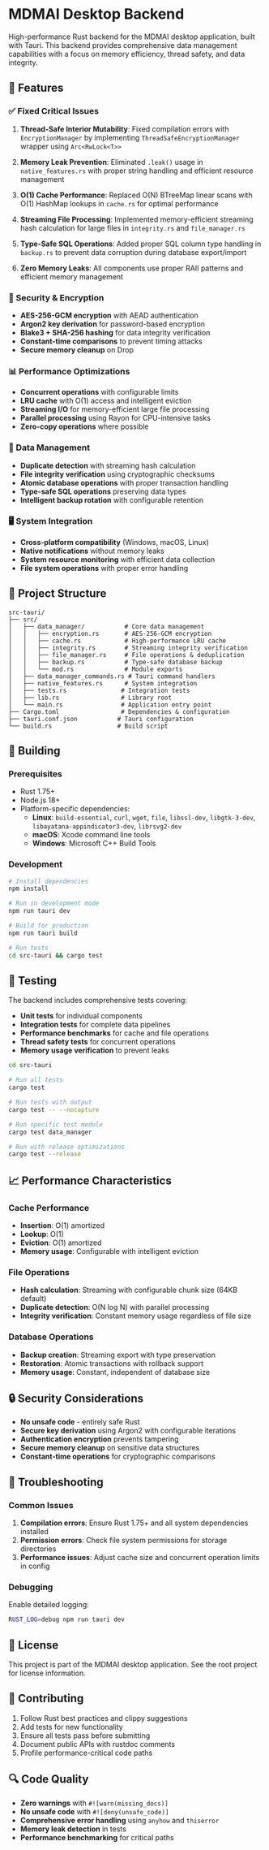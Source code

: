 # MDMAI Desktop Backend

High-performance Rust backend for the MDMAI desktop application, built with Tauri. This backend provides comprehensive data management capabilities with a focus on memory efficiency, thread safety, and data integrity.

## 🚀 Features

### ✅ Fixed Critical Issues

1. **Thread-Safe Interior Mutability**: Fixed compilation errors with `EncryptionManager` by implementing `ThreadSafeEncryptionManager` wrapper using `Arc<RwLock<T>>`

2. **Memory Leak Prevention**: Eliminated `.leak()` usage in `native_features.rs` with proper string handling and efficient resource management

3. **O(1) Cache Performance**: Replaced O(N) BTreeMap linear scans with O(1) HashMap lookups in `cache.rs` for optimal performance

4. **Streaming File Processing**: Implemented memory-efficient streaming hash calculation for large files in `integrity.rs` and `file_manager.rs`

5. **Type-Safe SQL Operations**: Added proper SQL column type handling in `backup.rs` to prevent data corruption during database export/import

6. **Zero Memory Leaks**: All components use proper RAII patterns and efficient memory management

### 🔐 Security & Encryption

- **AES-256-GCM encryption** with AEAD authentication
- **Argon2 key derivation** for password-based encryption
- **Blake3 + SHA-256 hashing** for data integrity verification
- **Constant-time comparisons** to prevent timing attacks
- **Secure memory cleanup** on Drop

### 📊 Performance Optimizations

- **Concurrent operations** with configurable limits
- **LRU cache** with O(1) access and intelligent eviction
- **Streaming I/O** for memory-efficient large file processing
- **Parallel processing** using Rayon for CPU-intensive tasks
- **Zero-copy operations** where possible

### 💾 Data Management

- **Duplicate detection** with streaming hash calculation
- **File integrity verification** using cryptographic checksums
- **Atomic database operations** with proper transaction handling
- **Type-safe SQL operations** preserving data types
- **Intelligent backup rotation** with configurable retention

### 🖥️ System Integration

- **Cross-platform compatibility** (Windows, macOS, Linux)
- **Native notifications** without memory leaks
- **System resource monitoring** with efficient data collection
- **File system operations** with proper error handling

## 📁 Project Structure

```
src-tauri/
├── src/
│   ├── data_manager/           # Core data management
│   │   ├── encryption.rs       # AES-256-GCM encryption
│   │   ├── cache.rs            # High-performance LRU cache
│   │   ├── integrity.rs        # Streaming integrity verification
│   │   ├── file_manager.rs     # File operations & deduplication
│   │   ├── backup.rs           # Type-safe database backup
│   │   └── mod.rs              # Module exports
│   ├── data_manager_commands.rs # Tauri command handlers
│   ├── native_features.rs      # System integration
│   ├── tests.rs               # Integration tests
│   ├── lib.rs                 # Library root
│   └── main.rs                # Application entry point
├── Cargo.toml                 # Dependencies & configuration
├── tauri.conf.json           # Tauri configuration
└── build.rs                  # Build script
```

## 🔧 Building

### Prerequisites

- Rust 1.75+ 
- Node.js 18+
- Platform-specific dependencies:
  - **Linux**: `build-essential`, `curl`, `wget`, `file`, `libssl-dev`, `libgtk-3-dev`, `libayatana-appindicator3-dev`, `librsvg2-dev`
  - **macOS**: Xcode command line tools
  - **Windows**: Microsoft C++ Build Tools

### Development

```bash
# Install dependencies
npm install

# Run in development mode
npm run tauri dev

# Build for production
npm run tauri build

# Run tests
cd src-tauri && cargo test
```

## 🧪 Testing

The backend includes comprehensive tests covering:

- **Unit tests** for individual components
- **Integration tests** for complete data pipelines  
- **Performance benchmarks** for cache and file operations
- **Thread safety tests** for concurrent operations
- **Memory usage verification** to prevent leaks

```bash
cd src-tauri

# Run all tests
cargo test

# Run tests with output
cargo test -- --nocapture

# Run specific test module
cargo test data_manager

# Run with release optimizations
cargo test --release
```

## 📈 Performance Characteristics

### Cache Performance
- **Insertion**: O(1) amortized
- **Lookup**: O(1) 
- **Eviction**: O(1) amortized
- **Memory usage**: Configurable with intelligent eviction

### File Operations  
- **Hash calculation**: Streaming with configurable chunk size (64KB default)
- **Duplicate detection**: O(N log N) with parallel processing
- **Integrity verification**: Constant memory usage regardless of file size

### Database Operations
- **Backup creation**: Streaming export with type preservation
- **Restoration**: Atomic transactions with rollback support
- **Memory usage**: Constant, independent of database size

## 🔒 Security Considerations

- **No unsafe code** - entirely safe Rust
- **Secure key derivation** using Argon2 with configurable iterations
- **Authentication encryption** prevents tampering
- **Secure memory cleanup** on sensitive data structures
- **Constant-time operations** for cryptographic comparisons

## 🐛 Troubleshooting

### Common Issues

1. **Compilation errors**: Ensure Rust 1.75+ and all system dependencies installed
2. **Permission errors**: Check file system permissions for storage directories
3. **Performance issues**: Adjust cache size and concurrent operation limits in config

### Debugging

Enable detailed logging:
```bash
RUST_LOG=debug npm run tauri dev
```

## 📜 License

This project is part of the MDMAI desktop application. See the root project for license information.

## 🤝 Contributing

1. Follow Rust best practices and clippy suggestions
2. Add tests for new functionality
3. Ensure all tests pass before submitting
4. Document public APIs with rustdoc comments
5. Profile performance-critical code paths

## 🔍 Code Quality

- **Zero warnings** with `#![warn(missing_docs)]`
- **No unsafe code** with `#![deny(unsafe_code)]`
- **Comprehensive error handling** using `anyhow` and `thiserror`
- **Memory leak detection** in tests
- **Performance benchmarking** for critical paths